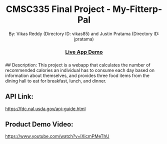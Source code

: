 <h1 align="center">CMSC335 Final Project - My-Fitterp-Pal</h1>
<p align="center">By: Vikas Reddy (Directory ID: vikas85) and Justin Pratama (Directory ID: jpratama)</p>
<div align="center"><h3><a href="https://cmsc335-final-project-121k.onrender.com/">Live App Demo</a><h3></div>
## Description:
This project is a webapp that calculates the number of recommended calories an individual has to consume each day based on information about themselves, and provides three food items from the dining hall to eat for breakfast, lunch, and dinner.
  
## API Link:
https://fdc.nal.usda.gov/api-guide.html

## Product Demo Video:
https://www.youtube.com/watch?v=lXicmPMeThU
